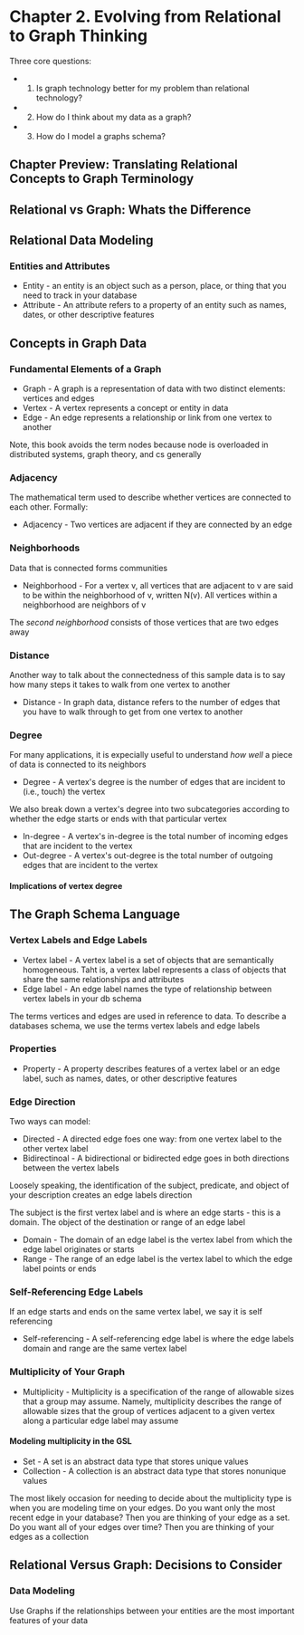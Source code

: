 # Chapter 2. Evolving from Relational to Graph Thinking

Three core questions:

- 1. Is graph technology better for my problem than relational technology?
- 2. How do I think about my data as a graph?
- 3. How do I model a graphs schema?

## Chapter Preview: Translating Relational Concepts to Graph Terminology

## Relational vs Graph: Whats the Difference

## Relational Data Modeling

### Entities and Attributes

- Entity - an entity is an object such as a person, place, or thing that you need to track in your database
- Attribute - An attribute refers to a property of an entity such as names, dates, or other descriptive features

## Concepts in Graph Data

### Fundamental Elements of a Graph

- Graph - A graph is a representation of data with two distinct elements: vertices and edges
- Vertex - A vertex represents a concept or entity in data
- Edge - An edge represents a relationship or link from one vertex to another

Note, this book avoids the term nodes because node is overloaded in distributed systems, graph theory, and cs generally

### Adjacency

The mathematical term used to describe whether vertices are connected to each other. Formally:

- Adjacency - Two vertices are adjacent if they are connected by an edge

### Neighborhoods

Data that is connected forms communities

- Neighborhood - For a vertex v, all vertices that are adjacent to v are said to be within the neighborhood of v, written N(v). All vertices within a neighborhood are neighbors of v

The *second neighborhood* consists of those vertices that are two edges away

### Distance

Another way to talk about the connectedness of this sample data is to say how many steps it takes to walk from one vertex to another

- Distance - In graph data, distance refers to the number of edges that you have to walk through to get from one vertex to another

### Degree

For many applications, it is expecially useful to understand *how well* a piece of data is connected to its neighbors

- Degree - A vertex's degree is the number of edges that are incident to (i.e., touch) the vertex

We also break down a vertex's degree into two subcategories according to whether the edge starts or ends with that particular vertex

- In-degree - A vertex's in-degree is the total number of incoming edges that are incident to the vertex
- Out-degree - A vertex's out-degree is the total number of outgoing edges that are incident to the vertex

#### Implications of vertex degree

## The Graph Schema Language

### Vertex Labels and Edge Labels

- Vertex label - A vertex label is a set of objects that are semantically homogeneous. Taht is, a vertex label represents a class of objects that share the same relationships and attributes
- Edge label - An edge label names the type of relationship between vertex labels in your db schema

The terms vertices and edges are used in reference to data. To describe a databases schema, we use the terms vertex labels and edge labels

### Properties

- Property - A property describes features of a vertex label or an edge label, such as names, dates, or other descriptive features

### Edge Direction

Two ways can model:

- Directed - A directed edge foes one way: from one vertex label to the other vertex label
- Bidirectinoal - A bidirectional or bidirected edge goes in both directions between the vertex labels

Loosely speaking, the identification of the subject, predicate, and object of your description creates an edge labels direction

The subject is the first vertex label and is where an edge starts - this is a domain. The object of the destination or range of an edge label

- Domain - The domain of an edge label is the vertex label from which the edge label originates or starts
- Range - The range of an edge label is the vertex label to which the edge label points or ends

### Self-Referencing Edge Labels

If an edge starts and ends on the same vertex label, we say it is self referencing

- Self-referencing - A self-referencing edge label is where the edge labels domain and range are the same vertex label

### Multiplicity of Your Graph

- Multiplicity - Multiplicity is a specification of the range of allowable sizes that a group may assume. Namely, multiplicity describes the range of allowable sizes that the group of vertices adjacent to a given vertex along a particular edge label may assume

#### Modeling multiplicity in the GSL

- Set - A set is an abstract data type that stores unique values
- Collection - A collection is an abstract data type that stores nonunique values

The most likely occasion for needing to decide about the multiplicity type is when you are modeling time on your edges. Do you want only the most recent edge in your database? Then you are thinking of your edge as a set. Do you want all of your edges over time? Then you are thinking of your edges as a collection

## Relational Versus Graph: Decisions to Consider

### Data Modeling

Use Graphs if the relationships between your entities are the most important features of your data
